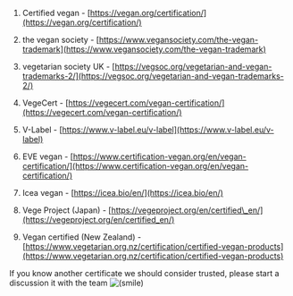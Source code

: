 1.  Certified vegan - [https://vegan.org/certification/](https://vegan.org/certification/)
    
2.  the vegan society - [https://www.vegansociety.com/the-vegan-trademark](https://www.vegansociety.com/the-vegan-trademark)
    
3.  vegetarian society UK - [https://vegsoc.org/vegetarian-and-vegan-trademarks-2/](https://vegsoc.org/vegetarian-and-vegan-trademarks-2/)
    
4.  VegeCert - [https://vegecert.com/vegan-certification/](https://vegecert.com/vegan-certification/)
    
5.  V-Label - [https://www.v-label.eu/v-label](https://www.v-label.eu/v-label)
    
6.  EVE vegan - [https://www.certification-vegan.org/en/vegan-certification/](https://www.certification-vegan.org/en/vegan-certification/)
    
7.  Icea vegan - [https://icea.bio/en/](https://icea.bio/en/)
    
8.  Vege Project (Japan) - [https://vegeproject.org/en/certified\_en/](https://vegeproject.org/en/certified_en/)
    
9.  Vegan certified (New Zealand) - [https://www.vegetarian.org.nz/certification/certified-vegan-products](https://www.vegetarian.org.nz/certification/certified-vegan-products)  
    

If you know another certificate we should consider trusted, please start a discussion it with the team ![(smile)](https://plante.atlassian.net/wiki/s/-1697350906/6452/f64f6b1f49c9f74f3c74ab2885562c07d422b448/_/images/icons/emoticons/smile.png)